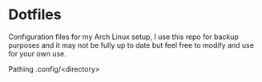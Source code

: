 # Dotfiles

Configuration files for my Arch Linux setup, I use this repo for backup purposes and it may not be fully up to date but feel free to modify and use for your own use.


Pathing 
.config/\<directory>
